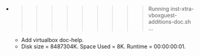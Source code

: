 * >>>>>>>>> Running inst-xtra-vboxguest-additions-doc.sh ...
  * Add virtualbox doc-help.
  * Disk size = 8487304K. Space Used = 8K. Runtime = 00:00:00:01.
